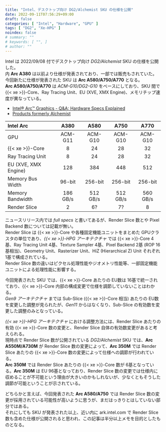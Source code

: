 ```yaml
---
title: "Intel、デスクトップ向け DG2/Alchemist SKU の仕様を公開"
date: 2022-09-11T07:56:29+09:00
draft: false
categories: [ "Intel", "Hardware", "GPU" ]
tags: [ "DG2", "Xe-HPG" ]
noindex: false
# summary: ""
# keywords: [ "", ]
# author: ""
---
```


Intel は 2022/09/08 付でデスクトップ向け *DG2/Alchemist* SKU の仕様を公開した。  
内 **Arc A380** は以前より仕様が発表されており、一部では販売もされていた。今回新たに仕様が発表された SKU は **Arc A580/A750/A770** となる。  
**Arc A580/A750/A770** は *ACM-G10/DG2-G10* をベースにしており、SKU 間で {{< xe >}}-Core、Ray Tracing Unit、EU (XVE, XMX Engine)、メモリチップ速度が異なっている。  

 * [Intel® Arc™ Graphics - Q&A: Hardware Specs Explained](https://game.intel.com/story/intel-arc-graphics-qa-hardware-specs/)
 * [Products formerly Alchemist](https://ark.intel.com/content/www/us/en/ark/products/codename/226095/products-formerly-alchemist.html)

| Intel Arc | A380 | A580 | A750 | A770 |
| :--       | :--: | :--: | :--: | :--: |
| GPU       | ACM-G11 | ACM-G10 | ACM-G10 | ACM-G10 |
| {{< xe >}}-Core | 8 | 24 | 28 | 32 |
| Ray Tracing Unit | 8 | 24 | 28 | 32 |
| EU (XVE, XMX Engine) | 128 | 384 | 448 | 512 |
| Memory Bus Width | 96-bit | 256-bit | 256-bit | 256-bit |
| Memory Bandwidth | 186 GB/s | 512 GB/s | 512 GB/s | 560 GB/s |
| Render Slice | 2 | 6? | 7? | 8 |

ニュースリリース内では *full specs* と書いてあるが、Render Slice 数とや Pixel Backend 数については記載が無い。  
Render Slice は {{< xe >}}-Core や各種固定機能ユニットをまとめた GPUクラスタの単位であり、*{{< xe >}}-HPG アーキテクチャ* では {{< xe >}}-Core 4基、Ray Tracing Unit 4基、Texture Sampler 4基、Pixel Backend 2基 (ROP 16基相当)、Geometry Unit、Rasterizer Unit、HiZ (Hierarchical Z) Unit それぞれ 1基で構成されている。  
Render Slice 数の違いはピクセル処理性能やジオメトリ性能等、一部固定機能ユニットによる処理性能に影響する。  

今回発表された SKU では、{{< xe >}}-Core あたりの EU数は 16基で統一されており、{{< xe >}}-Core 内部の構成変更で仕様を調節していないことはわかる。  
*Gen9 アーキテクチャ* までは Sub-Slice ({{< xe >}}-Core 相当) あたりの EU数を変更した調整が見られたが、*Gen11* からはなくなり、Sub-Slice の有効数を変更した調整のみとなっている。  

*{{< xe >}}-HPG アーキテクチャ* における調整方法には、Render Slice あたりの有効 {{< xe >}}-Core 数の変更と、Render Slice 自体の有効数変更があると考えられる。  
現時点で Render Slice 数が公開されている *DG2/Alchemist* SKU では、**Arc A550M/A730M** が Render Slice 数の変更によって、**Arc 350M** では Render Slice あたりの {{< xe >}}-Core 数の変更によって仕様への調節が行われている。  
**Arc 350M** では Render Slice あたりの {{< xe >}}-Core 数が 6基となっている。**Arc 350M** は EU 96基となっており、Render Slice 数の変更では仕様内に収めることが不可能という理由が大きいのかもしれないが、少なくともそうした調節が可能ということが示されている。  

どちらかと言えば、今回発表された **Arc A580/A750** では Render Slice 数の変更が採用されている可能性が高いように思うが、まだはっきりとはしていない部分ではある。  
それにしても SKU が発表された以上、近い内に ark.intel.com で Render Slice 数も含めた仕様が公開されると思われ、この記事は半分以上メモを目的としたものとなる。  


